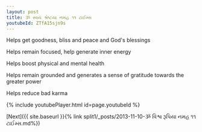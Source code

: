 ```yaml
---
layout: post
title: ૐ સ્વયં શ્રેષ્ટયા નમહ ૧૧ ટાઈમ્સ
youtubeId: ZTfA15sjn9s
---
```

 
 
Helps get goodness, bliss and peace and God's blessings
 
Helps remain focused, help generate inner energy 
 
Helps boost physical and mental health 
 
Helps remain grounded and generates a sense of gratitude towards the greater power 
 
Helps reduce bad karma
 
 
 
 


{% include youtubePlayer.html id=page.youtubeId %}
 
[Next]({{ site.baseurl }}{% link  split1/_posts/2013-11-10-ૐ વિશ્વ રૂપિયા નમહ ૧૧ ટાઈમ્સ.md%})
 
